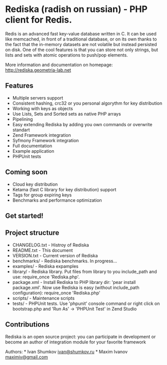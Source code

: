 Rediska (radish on russian) - PHP client for Redis.
============

Redis is an advanced fast key-value database written in C. It can be used like memcached, in front of a traditional database, or on its own thanks to the fact that the in-memory datasets are not volatile but instead persisted on disk. One of the cool features is that you can store not only strings, but lists and sets with atomic operations to push/pop elements.

More information and documentation on homepage: http://rediska.geometria-lab.net

Features
------

* Multiple servers support
* Consistent hashing, crc32 or you personal algorythm for key distribution
* Working with keys as objects
* Use Lists, Sets and Sorted sets as native PHP arrays
* Pipelining
* Easy extending Rediska by adding you own commands or overwrite standart
* Zend Framework integration
* Syfmony Framework integration
* Full documentation
* Example application
* PHPUnit tests

Coming soon
------

* Cloud key distribution
* Ketama (fast C library for key distribution) support
* Tags for group expiring keys
* Benchmarks and performance optimization

Get started!
------

    
Project structure
------

* CHANGELOG.txt - Histroy of Rediska
* README.txt    - This document
* VERSION.txt   - Current version of Rediska
* benchmarks/   - Rediska benchmarks. In progress...
* examples/     - Rediska expamples
* library/      - Rediska library. Put files from library to you include_path and use: require_once 'Rediska.php'.
* package.xml   - Install Rediska to PHP library dir: 'pear install package.xml'. Now use Rediska is easy (without include_path configuration): require_once 'Rediska.php'
* scripts/      - Maintenance scripts
* tests/        - PHPUnit tests. Use 'phpunit' console command or right click on bootstrap.php and 'Run As' -> 'PHPUnit Test' in Zend Studio

Contributions
------

Rediska is an open source project: you can participate in development or become an author of integration module for your favorite framework

Authors:
    * Ivan Shumkov <ivan@shumkov.ru>
    * Maxim Ivanov <maximiv@gmail.com>